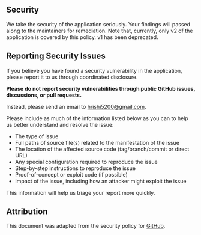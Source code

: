 ## Security

We take the security of the application seriously. Your findings will passed along to the maintainers for remediation. Note that, currently, only v2 of the application is covered by this policy. v1 has been deprecated.

## Reporting Security Issues

If you believe you have found a security vulnerability in the application, please report it to us through coordinated disclosure.

**Please do not report security vulnerabilities through public GitHub issues, discussions, or pull requests.**

Instead, please send an email to hrishi5200@gmail.com.

Please include as much of the information listed below as you can to help us better understand and resolve the issue:

* The type of issue
* Full paths of source file(s) related to the manifestation of the issue
* The location of the affected source code (tag/branch/commit or direct URL)
* Any special configuration required to reproduce the issue
* Step-by-step instructions to reproduce the issue
* Proof-of-concept or exploit code (if possible)
* Impact of the issue, including how an attacker might exploit the issue

This information will help us triage your report more quickly.

## Attribution

This document was adapted from the security policy for [GitHub](https://github.com/github/.github/blob/master/SECURITY.md).